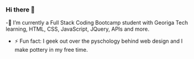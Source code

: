 ### Hi there 👋

<!--
**alandry110/alandry110** is a ✨ _special_ ✨ repository because its `README.md` (this file) appears on your GitHub profile.

Here are some ideas to get you started:


-->
-🌱 I’m currently a Full Stack Coding Bootcamp student with Georiga Tech learning, HTML, CSS, JavaScript, JQuery, APIs and more.
- ⚡ Fun fact: I geek out over the pyschology behind web design and I make pottery in my free time.
